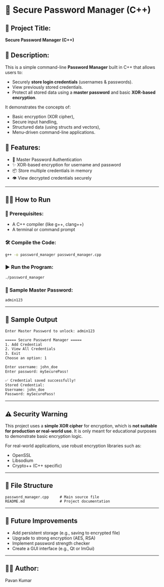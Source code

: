 
# 📘 Secure Password Manager (C++)

## 🔐 Project Title:
**Secure Password Manager (C++)**

## 📄 Description:
This is a simple command-line **Password Manager** built in C++ that allows users to:
- Securely **store login credentials** (usernames & passwords).
- View previously stored credentials.
- Protect all stored data using a **master password** and basic **XOR-based encryption**.

It demonstrates the concepts of:
- Basic encryption (XOR cipher),
- Secure input handling,
- Structured data (using structs and vectors),
- Menu-driven command-line applications.

## 🚀 Features:
- 🔑 Master Password Authentication
- ✨ XOR-based encryption for username and password
- 📦 Store multiple credentials in memory
- 👁️ View decrypted credentials securely

---

## 🧑‍💻 How to Run

### 🔧 Prerequisites:
- A C++ compiler (like g++, clang++)
- A terminal or command prompt

### 🛠️ Compile the Code:
```bash
g++ -o password_manager password_manager.cpp
```

### ▶️ Run the Program:
```bash
./password_manager
```

### 🧪 Sample Master Password:
```
admin123
```

---

## 📸 Sample Output

```bash
Enter Master Password to unlock: admin123

===== Secure Password Manager =====
1. Add Credential
2. View All Credentials
3. Exit
Choose an option: 1

Enter username: john_doe
Enter password: mySecurePass!

✅ Credential saved successfully!
Stored Credential:
Username: john_doe
Password: mySecurePass!
```

---

## ⚠️ Security Warning

This project uses a **simple XOR cipher** for encryption, which is **not suitable for production or real-world use**. It is only meant for educational purposes to demonstrate basic encryption logic.

For real-world applications, use robust encryption libraries such as:
- OpenSSL
- Libsodium
- Crypto++ (C++ specific)

---

## 📁 File Structure

```
password_manager.cpp     # Main source file
README.md                # Project documentation
```

---

## 📌 Future Improvements

- Add persistent storage (e.g., saving to encrypted file)
- Upgrade to strong encryption (AES, RSA)
- Implement password strength checker
- Create a GUI interface (e.g., Qt or ImGui)

---

## 🧑‍🏫 Author:
Pavan Kumar

